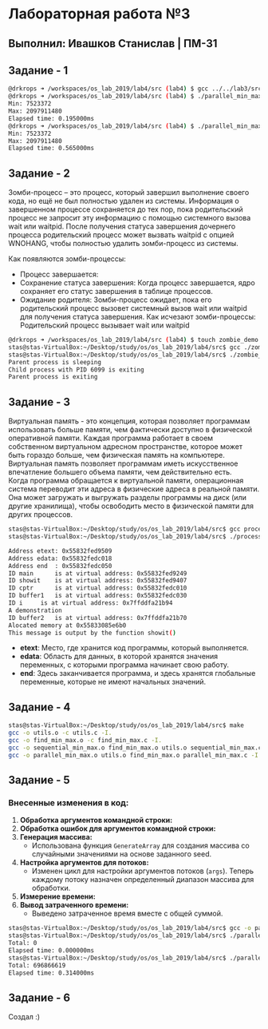 # Лабораторная работа №3
## Выполнил: Ивашков Станислав | ПМ-31
## Задание - 1
```bash
@drkrops ➜ /workspaces/os_lab_2019/lab4/src (lab4) $ gcc ../../lab3/src/utils.c ../../lab3/src/find_min_max.c parallel_min_max.c -o parallel_min_max
@drkrops ➜ /workspaces/os_lab_2019/lab4/src (lab4) $ ./parallel_min_max --seed "123" --array_size "50" --pnum "2"
Min: 7523372
Max: 2097911480
Elapsed time: 0.195000ms
@drkrops ➜ /workspaces/os_lab_2019/lab4/src (lab4) $ ./parallel_min_max --seed "123" --array_size "50" --pnum "5" --timeout "10"
Min: 7523372
Max: 2097911480
Elapsed time: 0.565000ms
```

## Задание - 2
Зомби-процесс – это процесс, который завершил выполнение своего кода, но ещё не был полностью удален из системы. Информация о завершенном процессе сохраняется до тех пор, пока родительский процесс не запросит эту информацию с помощью системного вызова wait или waitpid. После получения статуса завершения дочернего процесса родительский процесс может вызвать waitpid с опцией WNOHANG, чтобы полностью удалить зомби-процесс из системы.

Как появляются зомби-процессы:
* Процесс завершается:
* Сохранение статуса завершения:
    Когда процесс завершается, ядро сохраняет его статус завершения в таблице процессов.
* Ожидание родителя:
    Зомби-процесс ожидает, пока его родительский процесс вызовет системный вызов wait или waitpid для получения статуса завершения.
Как исчезают зомби-процессы:
    Родительский процесс вызывает wait или waitpid

```bash
@drkrops ➜ /workspaces/os_lab_2019/lab4/src (lab4) $ touch zombie_demo.c
stas@stas-VirtualBox:~/Desktop/study/os/os_lab_2019/lab4/src$ gcc ./zombie_demo.c -o zombie_demo
stas@stas-VirtualBox:~/Desktop/study/os/os_lab_2019/lab4/src$ ./zombie_demo 
Parent process is sleeping
Child process with PID 6099 is exiting
Parent process is exiting
```

## Задание - 3
Виртуальная память - это концепция, которая позволяет программам использовать больше памяти, чем фактически доступно в физической оперативной памяти. Каждая программа работает в своем собственном виртуальном адресном пространстве, которое может быть гораздо больше, чем физическая память на компьютере. Виртуальная память позволяет программам иметь искусственное впечатление большего объема памяти, чем действительно есть.\
Когда программа обращается к виртуальной памяти, операционная система переводит эти адреса в физические адреса в реальной памяти. Она может загружать и выгружать разделы программы на диск (или другие хранилища), чтобы освободить место в физической памяти для других процессов.
```bash
stas@stas-VirtualBox:~/Desktop/study/os/os_lab_2019/lab4/src$ gcc process_memory.c -o process_memory
stas@stas-VirtualBox:~/Desktop/study/os/os_lab_2019/lab4/src$ ./process_memory

Address etext: 0x55832fed9509 
Address edata: 0x55832fedc018 
Address end  : 0x55832fedc050 
ID main 	 is at virtual address: 0x55832fed9249
ID showit 	 is at virtual address: 0x55832fed9407
ID cptr 	 is at virtual address: 0x55832fedc010
ID buffer1 	 is at virtual address: 0x55832fedc030
ID i 	 is at virtual address: 0x7ffddfa21b94
A demonstration
ID buffer2 	 is at virtual address: 0x7ffddfa21b70
Alocated memory at 0x55833085e6b0
This message is output by the function showit()
```

- **etext**: Место, где хранится код программы, который выполняется.
- **edata**: Область для данных, в которой хранятся значения переменных, с которыми программа начинает свою работу.
- **end**: Здесь заканчивается программа, и здесь хранятся глобальные переменные, которые не имеют начальных значений.

## Задание - 4
```bash
stas@stas-VirtualBox:~/Desktop/study/os/os_lab_2019/lab4/src$ make
gcc -o utils.o -c utils.c -I.
gcc -o find_min_max.o -c find_min_max.c -I.
gcc -o sequential_min_max.o find_min_max.o utils.o sequential_min_max.c -I.
gcc -o parallel_min_max.o utils.o find_min_max.o parallel_min_max.c -I.
```

## Задание - 5
### Внесенные изменения в код:

1. **Обработка аргументов командной строки:**
2. **Обработка ошибок для аргументов командной строки:**
3. **Генерация массива:**
   - Использована функция `GenerateArray` для создания массива со случайными значениями на основе заданного seed.
4. **Настройка аргументов для потоков:**
   - Изменен цикл для настройки аргументов потоков (`args`). Теперь каждому потоку назначен определенный диапазон массива для обработки.
5. **Измерение времени:**
6. **Вывод затраченного времени:**
   - Выведено затраченное время вместе с общей суммой.

```bash
stas@stas-VirtualBox:~/Desktop/study/os/os_lab_2019/lab4/src$ gcc -o parallel_sum  parallel_sum.c utils.c -pthread
stas@stas-VirtualBox:~/Desktop/study/os/os_lab_2019/lab4/src$ ./parallel_sum
Total: 0
Elapsed time: 0.000000ms
stas@stas-VirtualBox:~/Desktop/study/os/os_lab_2019/lab4/src$ ./parallel_sum --seed "123" --array_size "50" --pnu "5"
Total: 696866619
Elapsed time: 0.314000ms
```

## Задание - 6
Создал :)
